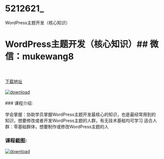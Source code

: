 # 5212621_
WordPress主题开发（核心知识）
# WordPress主题开发（核心知识）## 微信：mukewang8
<br/></br>[下载地址](http://www.36tz.cn/article/5212621 "下载地址")
<br/></br>[![download](http://36tz.cn/muke_img/2020_04_2-121-300x182.png "下载地址")](http://www.36tz.cn/article/5212621 "下载地址")
<br/></br>### 课程介绍:<br/></br>学会掌握：协助学员掌握WordPress主题开发最核心的知识，也是最经常用到的知识，想要修改或者开发WordPress主题的人群，有无技术基础均可学习
适合人群：零基础群体，想要制作或修改WordPress主题的人

### 课程截图:
[![download](http://36tz.cn/muke_img/2020_04_1-185.png "下载地址")](http://www.36tz.cn/article/5212621 "下载地址")
